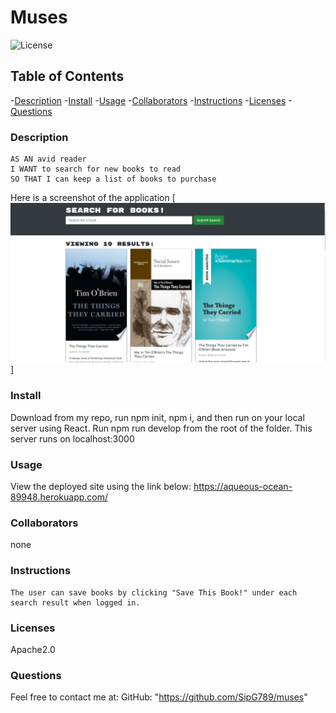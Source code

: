 # Muses 
![License](https://shields.io/badge/license-Apache2.0-blue.svg)

  ## Table of Contents
  -[Description](#description)
  -[Install](#install)
  -[Usage](#usage)
  -[Collaborators](#collaborators)
  -[Instructions](#instructions)
  -[Licenses](#licenses)
  -[Questions](#questions)

  ### Description
```
AS AN avid reader
I WANT to search for new books to read
SO THAT I can keep a list of books to purchase
```


Here is a screenshot of the application 
[![image](./client/public/screenshot.png)]

  ### Install
  Download from my repo, run npm init, npm i, and then run on your local server using React. Run npm run develop from the root of the folder. This server runs on localhost:3000

  ### Usage
  View the deployed site using the link below:
    https://aqueous-ocean-89948.herokuapp.com/
  
  ### Collaborators
  none

  ### Instructions
    The user can save books by clicking "Save This Book!" under each search result when logged in.

  ### Licenses 
  Apache2.0

  ### Questions
  Feel free to contact me at:
  GitHub: "https://github.com/SipG789/muses"

